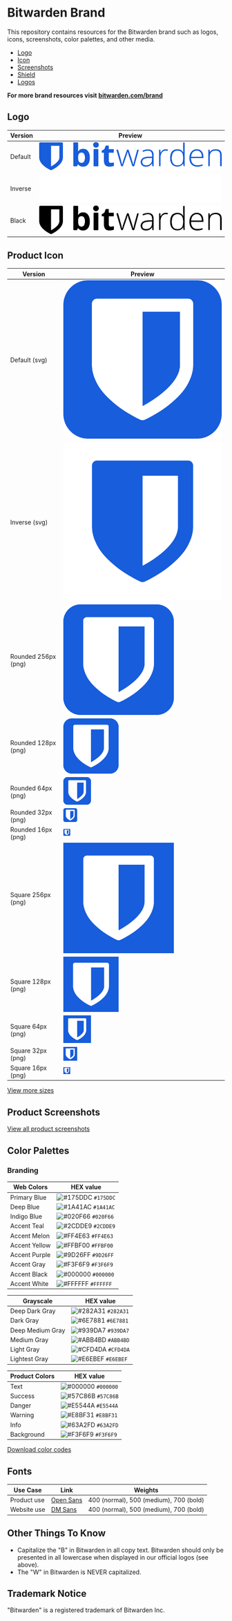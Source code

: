 # Bitwarden Brand

This repository contains resources for the Bitwarden brand such as logos, icons, screenshots, color palettes, and other media.


- [Logo](/logos)
- [Icon](/icons)
- [Screenshots](/screenshots)
- [Shield](/shield)
- [Logos](/logos)

**For more brand resources visit [bitwarden.com/brand](https://bitwarden.com/brand/)**

## Logo

| Version | Preview |
|---|---|
| Default | ![Default](/logos/logo-horizontal-blue.svg) |  
| Inverse | ![Inverse](/logos/logo-horizontal-white.svg) |
| Black | ![Black](/logos/logo-horizontal.svg) |

## Product Icon

| Version | Preview |
|---|---|
| Default (svg) | ![Default](/logos/icon.svg) |  
| Inverse (svg) | ![Inverse](/logos/icon-inverse.svg) |
| Rounded 256px (png) | ![Bitwarden Product Icon Rounded 256](/icons/256x256.png "Bitwarden Product Icon Rounded 256")  |
| Rounded 128px (png) | ![Bitwarden Product Icon Rounded 128](/icons/128x128.png "Bitwarden Product Icon Rounded 128")  |
| Rounded 64px (png) | ![Bitwarden Product Icon Rounded 64](/icons/64x64.png "Bitwarden Product Icon Rounded 64")  |
| Rounded 32px (png) | ![Bitwarden Product Icon Rounded 32](/icons/32x32.png "Bitwarden Product Icon Rounded 32")  |
| Rounded 16px (png) | ![Bitwarden Product Icon Rounded 16](/icons/16x16.png "Bitwarden Product Icon Rounded 16")  |
| Square 256px (png) | ![Bitwarden Product Icon Square 256](/icons/square-256x256.png "Bitwarden Product Icon Square 256")  |
| Square 128px (png) | ![Bitwarden Product Icon Square 128](/icons/square-128x128.png "Bitwarden Product Icon Square 128")  |
| Square 64px (png) | ![Bitwarden Product Icon Square 64](/icons/square-64x64.png "Bitwarden Product Icon Square 64")  |
| Square 32px (png) | ![Bitwarden Product Icon Square 32](/icons/square-32x32.png "Bitwarden Product Icon Square 32")  |
| Square 16px (png) | ![Bitwarden Product Icon Square 16](/icons/square-16x16.png "Bitwarden Product Icon Square 16")  |

[View more sizes](/icons)

## Product Screenshots

[View all product screenshots](/screenshots)

## Color Palettes

### Branding

| Web Colors     | HEX value |
|------------|-----------|
| Primary Blue       | ![#175DDC](https://www.singlecolorimage.com/get/175DDC/32x32)  `#175DDC` |
| Deep Blue     | ![#1A41AC](https://www.singlecolorimage.com/get/1A41AC/32x32) `#1A41AC` |
| Indigo Blue     | ![#020F66](https://www.singlecolorimage.com/get/020F66/32x32) `#020F66` |
| Accent Teal      | ![#2CDDE9](https://www.singlecolorimage.com/get/2CDDE9/32x32) `#2CDDE9` |
| Accent Melon       | ![#FF4E63](https://www.singlecolorimage.com/get/FF4E63/32x32) `#FF4E63` |
| Accent Yellow      | ![#FFBF00](https://www.singlecolorimage.com/get/FFBF00/32x32) `#FFBF00` |
| Accent Purple      | ![#9D26FF](https://www.singlecolorimage.com/get/9D26FF/32x32) `#9D26FF` |
| Accent Gray      | ![#F3F6F9](https://www.singlecolorimage.com/get/F3F6F9/32x32) `#F3F6F9` |
| Accent Black      | ![#000000](https://www.singlecolorimage.com/get/000000/32x32) `#000000` |
| Accent White      | ![#FFFFFF](https://www.singlecolorimage.com/get/FFFFFF/32x32) `#FFFFFF` |

| Grayscale     | HEX value |
|------------|-----------|
| Deep Dark Gray       | ![#282A31](https://www.singlecolorimage.com/get/282A31/32x32)  `#282A31` |
| Dark Gray     | ![#6E7881](https://www.singlecolorimage.com/get/6E7881/32x32) `#6E7881` |
| Deep Medium Gray     | ![#939DA7](https://www.singlecolorimage.com/get/939DA7/32x32) `#939DA7` |
| Medium Gray      | ![#ABB4BD](https://www.singlecolorimage.com/get/ABB4BD/32x32) `#ABB4BD` |
| Light Gray       | ![#CFD4DA](https://www.singlecolorimage.com/get/CFD4DA/32x32) `#CFD4DA` |
| Lightest Gray      | ![#E6EBEF](https://www.singlecolorimage.com/get/E6EBEF/32x32) `#E6EBEF` |

| Product Colors    | HEX value |
|------------|-----------|
| Text       | ![#000000](https://www.singlecolorimage.com/get/000000/32x32)  `#000000` |
| Success     | ![#57C86B](https://www.singlecolorimage.com/get/57C86B/32x32) `#57C86B` |
| Danger     | ![#E5544A](https://www.singlecolorimage.com/get/E5544A/32x32) `#E5544A` |
| Warning      | ![#E8BF31](https://www.singlecolorimage.com/get/E8BF31/32x32) `#E8BF31` |
| Info       | ![#63A2FD](https://www.singlecolorimage.com/get/63A2FD/32x32) `#63A2FD` |
| Background      | ![#F3F6F9](https://www.singlecolorimage.com/get/F3F6F9/32x32) `#F3F6F9` |

[Download color codes](/brand-colors/pallette.scss)

## Fonts

| Use Case  | Link |  Weights  |
|---|---|---|
| Product use  |  [Open Sans](https://fonts.google.com/specimen/Open+Sans)  | 400 (normal), 500 (medium), 700 (bold) |
| Website use  |  [DM Sans](https://fonts.google.com/specimen/DM+Sans)  | 400 (normal), 500 (medium), 700 (bold) |


## Other Things To Know

- Capitalize the "B" in Bitwarden in all copy text. Bitwarden should only be presented in all lowercase when displayed in our official logos (see above).
- The "W" in Bitwarden is NEVER capitalized.

## Trademark Notice

"Bitwarden" is a registered trademark of Bitwarden Inc.
